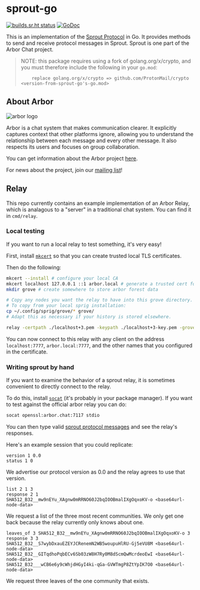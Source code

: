 # sprout-go

[![builds.sr.ht status](https://builds.sr.ht/~whereswaldon/sprout-go.svg)](https://builds.sr.ht/~whereswaldon/sprout-go?)
[![GoDoc](https://godoc.org/git.sr.ht/~whereswaldon/sprout-go?status.svg)](https://godoc.org/git.sr.ht/~whereswaldon/sprout-go)

This is an implementation of the [Sprout Protocol](https://man.sr.ht/~whereswaldon/arborchat/specifications/sprout.md) in Go. It provides methods
to send and receive protocol messages in Sprout. Sprout is one part of the
Arbor Chat project.

> NOTE: this package requires using a fork of golang.org/x/crypto, and you must therefore include the following in your `go.mod`:
> ```
>     replace golang.org/x/crypto => github.com/ProtonMail/crypto <version-from-sprout-go's-go.mod>
> ```

## About Arbor

![arbor logo](https://git.sr.ht/~whereswaldon/forest-go/blob/master/img/arbor-logo.png)

Arbor is a chat system that makes communication clearer. It explicitly captures context that other platforms ignore, allowing you to understand the relationship between each message and every other message. It also respects its users and focuses on group collaboration.

You can get information about the Arbor project [here](https://man.sr.ht/~whereswaldon/arborchat/).

For news about the project, join our [mailing list](https://lists.sr.ht/~whereswaldon/arbor-dev)!

## Relay

This repo currently contains an example implementation of an Arbor Relay, which is analagous to a "server" in a traditional chat system. You can find it in `cmd/relay`.

### Local testing

If you want to run a local relay to test something, it's very easy!

First, install [`mkcert`](https://github.com/FiloSottile/mkcert) so that you can create trusted local TLS certificates.

Then do the following:

```sh
mkcert --install # configure your local CA
mkcert localhost 127.0.0.1 ::1 arbor.local # generate a trusted cert for local addresses
mkdir grove # create somewhere to store arbor forest data

# Copy any nodes you want the relay to have into this grove directory.
# To copy from your local sprig installation:
cp ~/.config/sprig/grove/* grove/
# Adapt this as necessary if your history is stored elsewhere.

relay -certpath ./localhost+3.pem -keypath ./localhost+3-key.pem -grovepath ./grove/
```

You can now connect to this relay with any client on the address `localhost:7777`, `arbor.local:7777`, and the other names that you configured in the certificate.

### Writing sprout by hand

If you want to examine the behavior of a sprout relay, it is sometimes convenient to directly connect to the relay.

To do this, install [`socat`](http://www.dest-unreach.org/socat/) (it's probably in your package manager). If you want to test against the official arbor relay you can do:

```sh
socat openssl:arbor.chat:7117 stdio
```

You can then type valid [sprout protocol messages](https://man.sr.ht/~whereswaldon/arborchat/specifications/sprout.md) and see the relay's responses.

Here's an example session that you could replicate:

```
version 1 0.0
status 1 0
```

We advertise our protocol version as 0.0 and the relay agrees to use that version.

```
list 2 1 3
response 2 1
SHA512_B32__mw9nEYu_XAgnw0mRRNO60J2bqIOOBmalIXgOqxoKV-o <base64url-node-data>
```

We request a list of the three most recent communities. We only get one back because the relay currently only knows about one.

```
leaves_of 3 SHA512_B32__mw9nEYu_XAgnw0mRRNO60J2bqIOOBmalIXgOqxoKV-o 3
response 3 3
SHA512_B32__S7wybDxauEZEYJCRenemN2WB5woupuHlRU-Gj5eVU8M <base64url-node-data>
SHA512_B32__GITqdhoPqbECv6Sb03zW8H7Ry0M8dScmQwMcrdeoEwI <base64url-node-data>
SHA512_B32___wCB6e6y9cWhjdHGyI4ki-qGa-GVWTmgP8ZtYpIK7O0 <base64url-node-data>
```

We request three leaves of the one community that exists.
